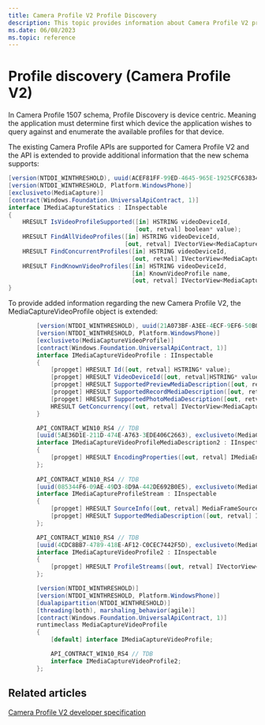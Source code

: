 ```yaml
---
title: Camera Profile V2 Profile Discovery
description: This topic provides information about Camera Profile V2 profile discovery.
ms.date: 06/08/2023
ms.topic: reference
---
```


# Profile discovery (Camera Profile V2)

In Camera Profile 1507 schema, Profile Discovery is device centric. Meaning the application must determine first which device the application wishes to query against and enumerate the available profiles for that device.

The existing Camera Profile APIs are supported for Camera Profile V2 and the API is extended to provide additional information that the new schema supports:

```cs
[version(NTDDI_WINTHRESHOLD), uuid(ACEF81FF-99ED-4645-965E-1925CFC63834)]
[version(NTDDI_WINTHRESHOLD, Platform.WindowsPhone)]
[exclusiveto(MediaCapture)]
[contract(Windows.Foundation.UniversalApiContract, 1)]
interface IMediaCaptureStatics : IInspectable
{
    HRESULT IsVideoProfileSupported([in] HSTRING videoDeviceId, 
                                    [out, retval] boolean* value);
    HRESULT FindAllVideoProfiles([in] HSTRING videoDeviceId, 
                                 [out, retval] IVectorView<MediaCaptureVideoProfile*>** value);
    HRESULT FindConcurrentProfiles([in] HSTRING videoDeviceId, 
                                   [out, retval] IVectorView<MediaCaptureVideoProfile*>** value);
    HRESULT FindKnownVideoProfiles([in] HSTRING videoDeviceId, 
                                   [in] KnownVideoProfile name, 
                                   [out, retval] IVectorView<MediaCaptureVideoProfile*>** value);
}

```

To provide added information regarding the new Camera Profile V2, the MediaCaptureVideoProfile object is extended:

```cs
        [version(NTDDI_WINTHRESHOLD), uuid(21A073BF-A3EE-4ECF-9EF6-50B0BC4E1305)]
        [version(NTDDI_WINTHRESHOLD, Platform.WindowsPhone)]
        [exclusiveto(MediaCaptureVideoProfile)]
        [contract(Windows.Foundation.UniversalApiContract, 1)]
        interface IMediaCaptureVideoProfile : IInspectable
        {
            [propget] HRESULT Id([out, retval] HSTRING* value);
            [propget] HRESULT VideoDeviceId([out, retval]HSTRING* value);
            [propget] HRESULT SupportedPreviewMediaDescription([out, retval] IVectorView<MediaCaptureVideoProfileMediaDescription*>** value);
            [propget] HRESULT SupportedRecordMediaDescription([out, retval] IVectorView<MediaCaptureVideoProfileMediaDescription*>** value);
            [propget] HRESULT SupportedPhotoMediaDescription([out, retval] IVectorView<MediaCaptureVideoProfileMediaDescription*>** value);
            HRESULT GetConcurrency([out, retval] IVectorView<MediaCaptureVideoProfile*>** value);
        }

        API_CONTRACT_WIN10_RS4 // TDB
        [uuid(5AE36D1E-211D-474E-A763-3EDE406C2663), exclusiveto(MediaCaptureVideoProfileMediaDescription)]
        interface IMediaCaptureVideoProfileMediaDescription2 : IInspectable
        {
            [propget] HRESULT EncodingProperties([out, retval] IMediaEncodingProperties** value);
        };
        
        API_CONTRACT_WIN10_RS4 // TDB
        [uuid(085344F6-09AE-49D3-8D9A-442DE692B0E5), exclusiveto(MediaCaptureProfileStream)]
        interface IMediaCaptureProfileStream : IInspectable
        {
            [propget] HRESULT SourceInfo([out, retval] MediaFrameSourceInfo** value);
            [propget] HRESULT SupportedMediaDescription([out, retval] IVectorView<MediaCaptureVideoProfileMediaDescription*>** value);
        };

        API_CONTRACT_WIN10_RS4 // TDB
        [uuid(4CDC8BB7-4789-418E-AF12-C0CEC7442F5D), exclusiveto(MediaCaptureVideoProfile)]
        interface IMediaCaptureVideoProfile2 : IInspectable
        {
            [propget] HRESULT ProfileStreams([out, retval] IVectorView<MediaCaptureProfileStream*>** value);
        };

        [version(NTDDI_WINTHRESHOLD)]
        [version(NTDDI_WINTHRESHOLD, Platform.WindowsPhone)]
        [dualapipartition(NTDDI_WINTHRESHOLD)]
        [threading(both), marshaling_behavior(agile)]
        [contract(Windows.Foundation.UniversalApiContract, 1)]
        runtimeclass MediaCaptureVideoProfile
        {
            [default] interface IMediaCaptureVideoProfile;

            API_CONTRACT_WIN10_RS4 // TDB
            interface IMediaCaptureVideoProfile2;
        };
```

## Related articles

[Camera Profile V2 developer specification](camera-profile-v2-specification.md)
